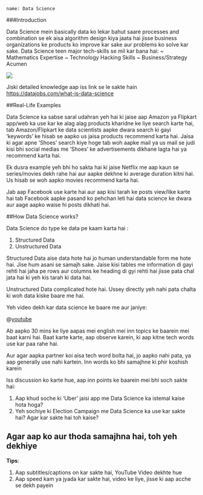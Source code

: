 ```ngMeta
name: Data Science
```

###Introduction

Data Science mein basically data ko lekar bahut saare processes and combination se ek aisa algorithm design kiya jaata hai jisse business organizations ke products ko improve kar sake aur problems ko solve kar sake.
Data Science teen major tech-skills se mil kar bana hai:
~ Mathematics Expertise
~ Technology Hacking Skills
~ Business/Strategy Acumen

<span><img src="http://www.exploringdatascience.com/wp-content/uploads/2014/02/The-Data-Science-Clock-v1.1-Simple1.png?width=300"></span>

Jiski detailed knowledge aap iss link se le sakte hain
https://datajobs.com/what-is-data-science

##Real-Life Examples

Data Science ka sabse saral udahran yeh hai ki jaise aap Amazon ya Flipkart app/web ka use kar ke alag alag products kharidne ke liye search karte hai, tab Amazon/Flipkart ke data scientists aapke dwara search ki gayi ‘keywords’ ke hisab se aapko us jaisa products recommend karta hai. Jaisa ki agar apne ‘Shoes’ search kiye hoge tab woh aapke mail ya us mail se judi kisi bhi social medias me ‘Shoes’ ke advertisements dikhane lagta hai ya recommend karta hai.

Ek dusra example yeh bhi ho sakta hai ki jaise Netflix me aap kaun se series/movies dekh rahe hai aur aapke dekhne ki average duration kitni hai. Us hisab se woh aapko movies recommend karta hai.

Jab aap Facebook use karte hai aur aap kisi tarah ke posts view/like karte hai tab Facebook aapke pasand ko pehchan leti hai data science ke dwara aur aage aapko waise hi posts dikhati hai.

##How Data Science works?

Data Science do type ke data pe kaam karta hai :

1. Structured Data
2. Unstructured Data

Structured Data aise data hote hai jo human understandable form me hote hai. Jise hum asani se samajh sake. Jaise kisi tables me information di gayi rehti hai jaha pe rows aur columns ke heading di gyi rehti hai jisse pata chal jata hai ki yeh kis tarah ki data hai.

Unstructured Data complicated hote hai. Ussey directly yeh nahi pata chalta ki woh data kiske baare me hai.

Yeh video dekh kar data science ke baare me aur janiye:

@[youtube](LBzbsclFmHw)



Ab aapko 30 mins ke liye aapas mei english mei inn topics ke baarein mei baat karni hai.
Baat karte karte, aap observe karein, ki aap kitne tech words use kar paa rahe hai.

Aur agar aapka partner koi aisa tech word bolta hai, jo aapko nahi pata, ya aap generally use nahi kartein. Inn words ko bhi samajhne ki phir koshish karein

Iss discussion ko karte hue, aap inn points ke baarein mei bhi soch sakte hai:

1. Aap khud soche ki ‘Uber’ jaisi app me Data Science ka istemal kaise hota hoga?
2. Yeh sochiye ki Election Campaign me Data Science ka use kar sakte hai? Agar kar sakte hai toh kaise?


## Agar aap ko aur thoda samajhna hai, toh yeh dekhiye

**Tips**:
1. Aap subtitles/captions on kar sakte hai, YouTube Video dekhte hue
2. Aap speed kam ya jyada kar sakte hai, video ke liye, jisse ki aap acche se dekh payein

